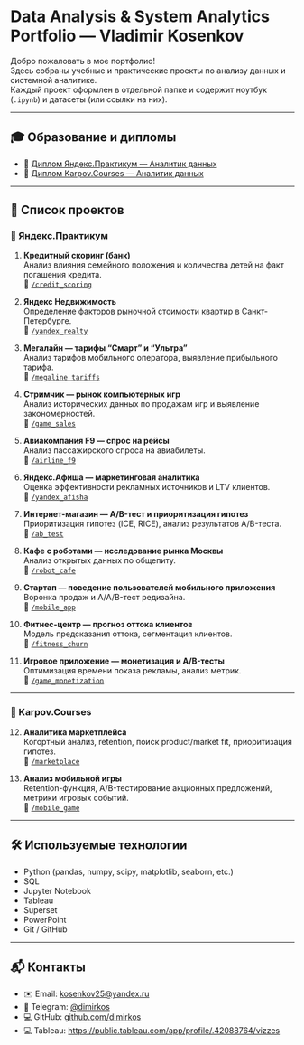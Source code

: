 # Data Analysis & System Analytics Portfolio — Vladimir Kosenkov

Добро пожаловать в мое портфолио!  
Здесь собраны учебные и практические проекты по анализу данных и системной аналитике.  
Каждый проект оформлен в отдельной папке и содержит ноутбук (`.ipynb`) и датасеты (или ссылки на них).  

---

## 🎓 Образование и дипломы

- 📜 [Диплом Яндекс.Практикум — Аналитик данных](./diplomas/practicum_diploma.pdf)  
- 📜 [Диплом Karpov.Courses — Аналитик данных](./diplomas/karpov_diploma.pdf)  

---

## 📂 Список проектов

### 🔹 Яндекс.Практикум

1. **Кредитный скоринг (банк)**  
   Анализ влияния семейного положения и количества детей на факт погашения кредита.  
   📌 [`/credit_scoring`](./credit_scoring)

2. **Яндекс Недвижимость**  
   Определение факторов рыночной стоимости квартир в Санкт-Петербурге.  
   📌 [`/yandex_realty`](./yandex_realty)

3. **Мегалайн — тарифы “Смарт” и “Ультра”**  
   Анализ тарифов мобильного оператора, выявление прибыльного тарифа.  
   📌 [`/megaline_tariffs`](./megaline_tariffs)

4. **Стримчик — рынок компьютерных игр**  
   Анализ исторических данных по продажам игр и выявление закономерностей.  
   📌 [`/game_sales`](./game_sales)

5. **Авиакомпания F9 — спрос на рейсы**  
   Анализ пассажирского спроса на авиабилеты.  
   📌 [`/airline_f9`](./airline_f9)

6. **Яндекс.Афиша — маркетинговая аналитика**  
   Оценка эффективности рекламных источников и LTV клиентов.  
   📌 [`/yandex_afisha`](./yandex_afisha)

7. **Интернет-магазин — A/B-тест и приоритизация гипотез**  
   Приоритизация гипотез (ICE, RICE), анализ результатов A/B-теста.  
   📌 [`/ab_test`](./ab_test)

8. **Кафе с роботами — исследование рынка Москвы**  
   Анализ открытых данных по общепиту.  
   📌 [`/robot_cafe`](./robot_cafe)

9. **Стартап — поведение пользователей мобильного приложения**  
   Воронка продаж и A/A/B-тест редизайна.  
   📌 [`/mobile_app`](./mobile_app)

10. **Фитнес-центр — прогноз оттока клиентов**  
    Модель предсказания оттока, сегментация клиентов.  
    📌 [`/fitness_churn`](./fitness_churn)

11. **Игровое приложение — монетизация и A/B-тесты**  
    Оптимизация времени показа рекламы, анализ метрик.  
    📌 [`/game_monetization`](./game_monetization)

---

### 🔹 Karpov.Courses

12. **Аналитика маркетплейса**  
    Когортный анализ, retention, поиск product/market fit, приоритизация гипотез.  
    📌 [`/marketplace`](./marketplace)

13. **Анализ мобильной игры**  
    Retention-функция, A/B-тестирование акционных предложений, метрики игровых событий.  
    📌 [`/mobile_game`](./mobile_game)

---

## 🛠️ Используемые технологии

- Python (pandas, numpy, scipy, matplotlib, seaborn, etc.)  
- SQL  
- Jupyter Notebook  
- Tableau
- Superset
- PowerPoint  
- Git / GitHub  

---

## 📬 Контакты

- ✉️ Email: kosenkov25@yandex.ru  
- 💬 Telegram: [@dimirkos](https://t.me/dimirkos)  
- 💻 GitHub: [github.com/dimirkos](https://github.com/dimirkos)  
- 💻 Tableau: https://public.tableau.com/app/profile/.42088764/vizzes
